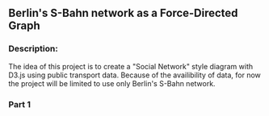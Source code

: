 ## Berlin's S-Bahn network as a Force-Directed Graph

### Description:
The idea of this project is to create a "Social Network" style diagram with D3.js using public transport data. Because of the availibility of data, for now the project will be limited to use only Berlin's S-Bahn network.

### Part 1
